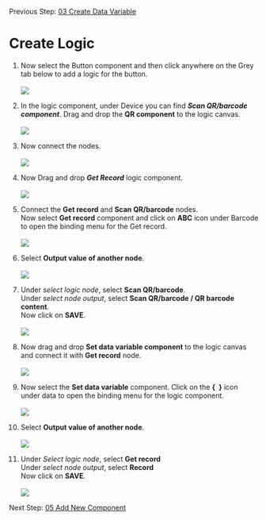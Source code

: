Previous Step: <a href="https://github.com/SAP-samples/sap-build-apps/blob/main/Workshops/front-end-applications/Bar-code-scanner-app/03%20Create%20a%20Data%20Variable/readme.md"> 03 Create Data Variable</a>

# Create Logic

1. Now select the Button component and then click anywhere on the Grey tab below to add a logic for the button.<br><Br>
![](images/01%20Button%20Logic.png)

2. In the logic component, under Device you can find <b><i>Scan QR/barcode component</b></i>. Drag and drop the <b>QR component</b> to the logic canvas.<br><br>
![](images/2%20Scan%20QR.png)

3. Now connect the nodes.<br><br>
![](images/3%20Connect%20Nodes.png)

4. Now Drag and drop <b><i>Get Record</b></i> logic component.<br><br>
![](images/4%20Get%20Record.png)

5. Connect the <b>Get record</b> and <b>Scan QR/barcode</b> nodes. <br>Now select <b>Get record</b> component and click on <b>ABC</b> icon under Barcode to open the binding menu for the Get record.<br><br>
![](images/5%20Get%20Record%20an.png)

6. Select <b>Output value of another node</b>.<br><br>
![](images/6%20Op%20of%20another.png)

7. Under <i>select logic node</i>, select <b>Scan QR/barcode</b>. <br> 
Under <i>select node output</i>, select <b>Scan QR/barcode / QR barcode content</b>.<br>
Now click on <b>SAVE</b>.<br><br>
![](images/7%20Scan%20QR.png)

8. Now drag and drop <b>Set data variable component</b> to the logic canvas and connect it with <b>Get record</b>  node.<br><br>
![](images/8%20Set%20Data%20Variable.png)

9. Now select the <b>Set data variable</b> component. Click on the <b>{&ensp;}</b> icon under data to open the binding menu for the logic component.<br><br>
![](images/9%20Bind%20Data.png)

10. Select <b>Output value of another node</b>.<br><br>
![](images/10%20OP%20of%20another.png)

11. Under <i>Select logic node</i>, select <b>Get record</b> <br>
Under <i>select node output</i>, select <b>Record</b> <br>
Now click on <b>SAVE</b>.<br><br>
![](images/11%20Get%20Record.png)


Next Step: <a href="https://github.com/SAP-samples/sap-build-apps/blob/main/Workshops/front-end-applications/Bar-code-scanner-app/05%20Add%20New%20Component/Readme.md"> 05 Add New Component</a>







